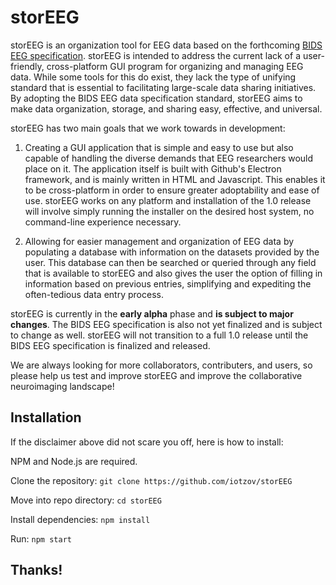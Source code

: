 # storEEG

storEEG is an organization tool for EEG data based on the forthcoming
[BIDS EEG specification](http://bids.neuroimaging.io/).
storEEG is intended to address the current lack of
a user-friendly, cross-platform GUI program for organizing
and managing EEG data. While some tools for this do exist, they
lack the type of unifying standard that is essential to
facilitating large-scale data sharing initiatives.
By adopting the BIDS EEG data specification standard, storEEG
aims to make data organization, storage, and sharing easy,
effective, and universal.

storEEG has two main goals that we work towards in development:

1. Creating a GUI application that is simple and easy to use but also
   capable of handling the diverse demands that EEG researchers would place on it.
   The application itself is built with Github's Electron framework, and is mainly written in HTML and Javascript. This enables it to be cross-platform in order to ensure greater adoptability and ease of use. storEEG works on any platform and installation
   of the 1.0 release will involve simply running the installer on the desired host system, no command-line experience necessary.

2. Allowing for easier management and organization of EEG data
   by populating a database with information on the datasets provided by the user.
   This database can then be searched or queried through any field that is available to storEEG
   and also gives the user the option of filling in information based on previous entries,
   simplifying and expediting the often-tedious data entry process.

storEEG is currently in the **early alpha** phase and **is subject to major changes**. The BIDS EEG specification is also
not yet finalized and is subject to change as well. storEEG will not transition to a full 1.0 release until the
BIDS EEG specification is finalized and released.

We are always looking for more collaborators, contributers, and users, so please help us test
and improve storEEG and improve the collaborative neuroimaging landscape!

## Installation

If the disclaimer above did not scare you off, here is how to install:

NPM and Node.js are required.

Clone the repository:
`git clone https://github.com/iotzov/storEEG`

Move into repo directory:
`cd storEEG`

Install dependencies:
`npm install`

Run:
`npm start`

## Thanks!
